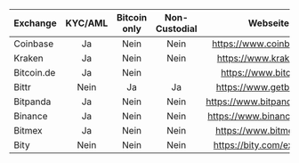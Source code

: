 | Exchange       | KYC/AML| Bitcoin only  | Non-Custodial | Webseite                     | Info    |  
| :------------- | :-----:|:-------------:|:-------------:| :--------------------------: | ------- | 
| Coinbase       |   Ja   |      Nein     |      Nein     | https://www.coinbase.com     |   | 
| Kraken         |   Ja   |      Nein     |      Nein     | https://www.kraken.com       |   |     
| Bitcoin.de     |   Ja   |      Nein     |               | https://www.bitcoin.de       |   |  
| Bittr          |   Nein |       Ja      |       Ja      | https://www.getbittr.com     |   |    
| Bitpanda       |   Ja   |      Nein     |      Nein     | https://www.bitpanda.com/de  |   |     
| Binance        |   Ja   |      Nein     |      Nein     | https://www.binance.com/de   |   | 
| Bitmex         |   Ja   |      Nein     |      Nein     | https://www.bitmex.com/      |   | 
| Bity           |   Nein |      Nein     |      Nein     | https://bity.com/exchange    |   | 


